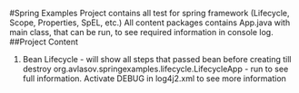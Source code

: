 #Spring Examples
Project contains all test for spring framework (Lifecycle, Scope, Properties, SpEL, etc.)
All content packages contains App.java with main class, that can be run, to see required information in console log.
##Project Content
1. Bean Lifecycle - will show all steps that passed bean before creating till destroy
org.avlasov.springexamples.lifecycle.LifecycleApp - run to see full information.
Activate DEBUG in log4j2.xml to see more information